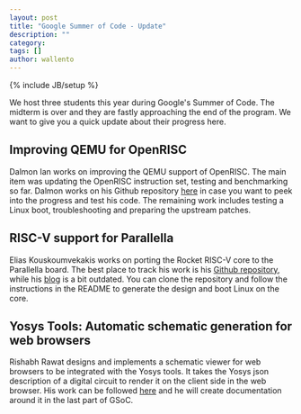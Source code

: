 ```yaml
---
layout: post
title: "Google Summer of Code - Update"
description: ""
category:
tags: []
author: wallento
---
```

{% include JB/setup %}

We host three students this year during Google's Summer of Code. The
midterm is over and they are fastly approaching the end of the
program. We want to give you a quick update about their progress here.

## Improving QEMU for OpenRISC

Dalmon Ian works on improving the QEMU support of OpenRISC. The main
item was updating the OpenRISC instruction set, testing and
benchmarking so far. Dalmon works on his Github repository
[here](https://github.com/dalmonian/qemu/commits/new-instructions) in
case you want to peek into the progress and test his code. The
remaining work includes testing a Linux boot, troubleshooting and
preparing the upstream patches.

## RISC-V support for Parallella

Elias Kouskoumvekakis works on porting the Rocket RISC-V core to the
Parallella board. The best place to track his work is his
[Github repository](https://github.com/eliaskousk/parallella-riscv),
while his [blog](http://eliaskousk.teamdac.com/) is a bit
outdated. You can clone the repository and follow the instructions in
the README to generate the design and boot Linux on the core.

## Yosys Tools: Automatic schematic generation for web browsers

Rishabh Rawat designs and implements a schematic viewer for web
browsers to be integrated with the Yosys tools. It takes the Yosys
json description of a digital circuit to render it on the client side
in the web browser. His work can be followed
[here](https://github.com/RishabhRawat/schematicGenerator) and he will
create documentation around it in the last part of GSoC.
